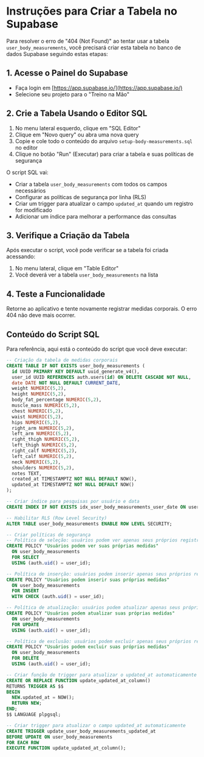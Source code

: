 # Instruções para Criar a Tabela no Supabase

Para resolver o erro de "404 (Not Found)" ao tentar usar a tabela `user_body_measurements`, você precisará criar esta tabela no banco de dados Supabase seguindo estas etapas:

## 1. Acesse o Painel do Supabase

- Faça login em [https://app.supabase.io/](https://app.supabase.io/)
- Selecione seu projeto para o "Treino na Mão"

## 2. Crie a Tabela Usando o Editor SQL

1. No menu lateral esquerdo, clique em "SQL Editor"
2. Clique em "Novo query" ou abra uma nova query
3. Copie e cole todo o conteúdo do arquivo `setup-body-measurements.sql` no editor
4. Clique no botão "Run" (Executar) para criar a tabela e suas políticas de segurança

O script SQL vai:
- Criar a tabela `user_body_measurements` com todos os campos necessários
- Configurar as políticas de segurança por linha (RLS)
- Criar um trigger para atualizar o campo `updated_at` quando um registro for modificado
- Adicionar um índice para melhorar a performance das consultas

## 3. Verifique a Criação da Tabela

Após executar o script, você pode verificar se a tabela foi criada acessando:
1. No menu lateral, clique em "Table Editor"
2. Você deverá ver a tabela `user_body_measurements` na lista

## 4. Teste a Funcionalidade

Retorne ao aplicativo e tente novamente registrar medidas corporais. O erro 404 não deve mais ocorrer.

## Conteúdo do Script SQL

Para referência, aqui está o conteúdo do script que você deve executar:

```sql
-- Criação da tabela de medidas corporais
CREATE TABLE IF NOT EXISTS user_body_measurements (
  id UUID PRIMARY KEY DEFAULT uuid_generate_v4(),
  user_id UUID REFERENCES auth.users(id) ON DELETE CASCADE NOT NULL,
  date DATE NOT NULL DEFAULT CURRENT_DATE,
  weight NUMERIC(5,2),
  height NUMERIC(5,2),
  body_fat_percentage NUMERIC(5,2),
  muscle_mass NUMERIC(5,2),
  chest NUMERIC(5,2),
  waist NUMERIC(5,2),
  hips NUMERIC(5,2),
  right_arm NUMERIC(5,2),
  left_arm NUMERIC(5,2),
  right_thigh NUMERIC(5,2),
  left_thigh NUMERIC(5,2),
  right_calf NUMERIC(5,2),
  left_calf NUMERIC(5,2),
  neck NUMERIC(5,2),
  shoulders NUMERIC(5,2),
  notes TEXT,
  created_at TIMESTAMPTZ NOT NULL DEFAULT NOW(),
  updated_at TIMESTAMPTZ NOT NULL DEFAULT NOW()
);

-- Criar índice para pesquisas por usuário e data
CREATE INDEX IF NOT EXISTS idx_user_body_measurements_user_date ON user_body_measurements (user_id, date);

-- Habilitar RLS (Row Level Security)
ALTER TABLE user_body_measurements ENABLE ROW LEVEL SECURITY;

-- Criar políticas de segurança
-- Política de seleção: usuários podem ver apenas seus próprios registros
CREATE POLICY "Usuários podem ver suas próprias medidas"
  ON user_body_measurements
  FOR SELECT
  USING (auth.uid() = user_id);

-- Política de inserção: usuários podem inserir apenas seus próprios registros
CREATE POLICY "Usuários podem inserir suas próprias medidas"
  ON user_body_measurements
  FOR INSERT
  WITH CHECK (auth.uid() = user_id);

-- Política de atualização: usuários podem atualizar apenas seus próprios registros
CREATE POLICY "Usuários podem atualizar suas próprias medidas"
  ON user_body_measurements
  FOR UPDATE
  USING (auth.uid() = user_id);

-- Política de exclusão: usuários podem excluir apenas seus próprios registros
CREATE POLICY "Usuários podem excluir suas próprias medidas"
  ON user_body_measurements
  FOR DELETE
  USING (auth.uid() = user_id);

-- Criar função de trigger para atualizar o updated_at automaticamente
CREATE OR REPLACE FUNCTION update_updated_at_column()
RETURNS TRIGGER AS $$
BEGIN
  NEW.updated_at = NOW();
  RETURN NEW;
END;
$$ LANGUAGE plpgsql;

-- Criar trigger para atualizar o campo updated_at automaticamente
CREATE TRIGGER update_user_body_measurements_updated_at
BEFORE UPDATE ON user_body_measurements
FOR EACH ROW
EXECUTE FUNCTION update_updated_at_column();
``` 